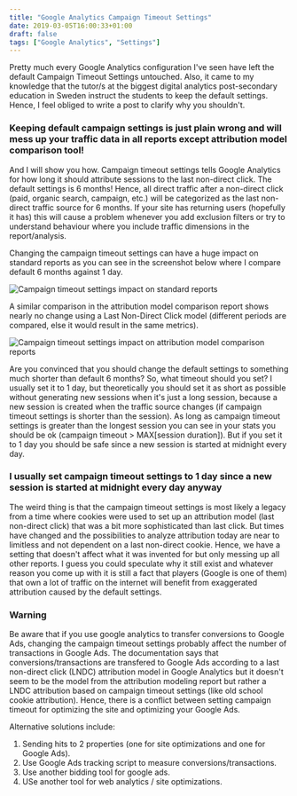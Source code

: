 ```yaml
---
title: "Google Analytics Campaign Timeout Settings"
date: 2019-03-05T16:00:33+01:00
draft: false
tags: ["Google Analytics", "Settings"]
---
```


Pretty much every Google Analytics configuration I've seen have left the default Campaign Timeout Settings untouched. Also, it came to my knowledge that the tutor/s at the biggest digital analytics post-secondary education in Sweden instruct the students to keep the default settings. Hence, I feel obliged to write a post to clarify why you shouldn't.

### Keeping default campaign settings is just plain wrong and will mess up your traffic data in all reports except attribution model comparison tool!

And I will show you how. Campaign timeout settings tells Google Analytics for how long it should attribute sessions to the last non-direct click. The default settings is 6 months! Hence, all direct traffic after a non-direct click (paid, organic search, campaign, etc.) will be categorized as the last non-direct traffic source for 6 months. If your site has returning users (hopefully it has) this will cause a problem whenever you add exclusion filters or try to understand behaviour where you include traffic dimensions in the report/analysis.

Changing the campaign timeout settings can have a huge impact on standard reports as you can see in the screenshot below where I compare default 6 months against 1 day.

![Campaign timeout settings impact on standard reports](/images/standard-report.png)

A similar comparison in the attribution model comparison report shows nearly no change using a Last Non-Direct Click model (different periods are compared, else it would result in the same metrics).

![Campaign timeout settings impact on attribution model comparison reports](/images/attribution-comparison-report.png)

Are you convinced that you should change the default settings to something much shorter than default 6 months? So, what timeout should you set? I usually set it to 1 day, but theoretically you should set it as short as possible without generating new sessions when it's just a long session, because a new session is created when the traffic source changes (if campaign timeout settings is shorter than the session). As long as campaign timeout settings is greater than the longest session you can see in your stats you should be ok (campaign timeout > MAX\[session duration\]). But if you set it to 1 day you should be safe since a new session is started at midnight every day.

### I usually set campaign timeout settings to 1 day since a new session is started at midnight every day anyway

The weird thing is that the campaign timeout settings is most likely a legacy from a time where cookies were used to set up an attribution model (last non-direct click) that was a bit more sophisticated than last click. But times have changed and the possibilities to analyze attribution today are near to limitless and not dependent on a last non-direct cookie. Hence, we have a setting that doesn't affect what it was invented for but only messing up all other reports. I guess you could speculate why it still exist and whatever reason you come up with it is still a fact that players (Google is one of them) that own a lot of traffic on the internet will benefit from exaggerated attribution caused by the default settings.

### Warning
Be aware that if you use google analytics to transfer conversions to Google Ads, changing the campaign timeout settings probably affect the number of transactions in Google Ads. The documentation says that conversions/transactions are transfered to Google Ads according to a last non-direct click (LNDC) attribution model in Google Analytics but it doesn't seem to be the model from the attribution modeling report but rather a LNDC attribution based on campaign timeout settings (like old school cookie attribution). Hence, there is a conflict between setting campaign timeout for optimizing the site and optimizing your Google Ads. 

Alternative solutions include:
1. Sending hits to 2 properties (one for site optimizations and one for Google Ads).
2. Use Google Ads tracking script to measure conversions/transactions.
3. Use another bidding tool for google ads.
4. USe another tool for web analytics / site optimizations.
